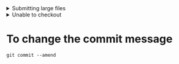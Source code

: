 
<details>

<summary>Submitting large files</summary>

[Submitting large files](https://blog.rampatra.com/how-to-upload-large-files-to-a-git-repository)
  
</details>

<details> 
  <summary>Unable to checkout</summary> 

## Problem illustrated 
```
git clone https://username:token@github.com/username/repo-name.git
Cloning into 'repo-name'...
remote: Enumerating objects: 2809, done.
remote: Counting objects: 100% (180/180), done.
remote: Compressing objects: 100% (156/156), done.
remote: Total 2809 (delta 96), reused 83 (delta 24), pack-reused 2629 (from 2)
Receiving objects: 100% (2809/2809), 178.63 MiB | 7.60 MiB/s, done.
Resolving deltas: 100% (806/806), done.
error: invalid path 'analysis_res/112shots.csv'
fatal: unable to checkout working tree
warning: Clone succeeded, but checkout failed.
You can inspect what was checked out with 'git status'
and retry with 'git restore --source=HEAD :/'
```

## Solution

```
git config --global core.protectNTFS false
```

and rerun ```git clone```

</details> 


# To change the commit message

```
git commit --amend
```
